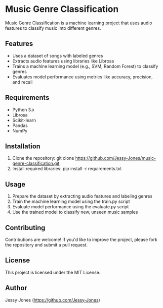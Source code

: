 
# Music Genre Classification

Music Genre Classification is a machine learning project that uses audio features to classify music into different genres.



## Features

- Uses a dataset of songs with labeled genres
- Extracts audio features using libraries like Librosa
- Trains a machine learning model (e.g., SVM, Random Forest) to classify genres
- Evaluates model performance using metrics like accuracy, precision, and recall


## Requirements
- Python 3.x
- Librosa
- Scikit-learn
- Pandas
- NumPy
## Installation

1. Clone the repository: git clone https://github.com/Jessy-Jones/music-genre-classification.git
2. Install required libraries: pip install -r requirements.txt

    
## Usage
1. Prepare the dataset by extracting audio features and labeling genres
2. Train the machine learning model using the train.py script
3. Evaluate model performance using the evaluate.py script
4. Use the trained model to classify new, unseen music samples
## Contributing

Contributions are welcome! If you'd like to improve the project, please fork the repository and submit a pull request.


## License

This project is licensed under the MIT License.


## Author

Jessy Jones (https://github.com/Jessy-Jones)

